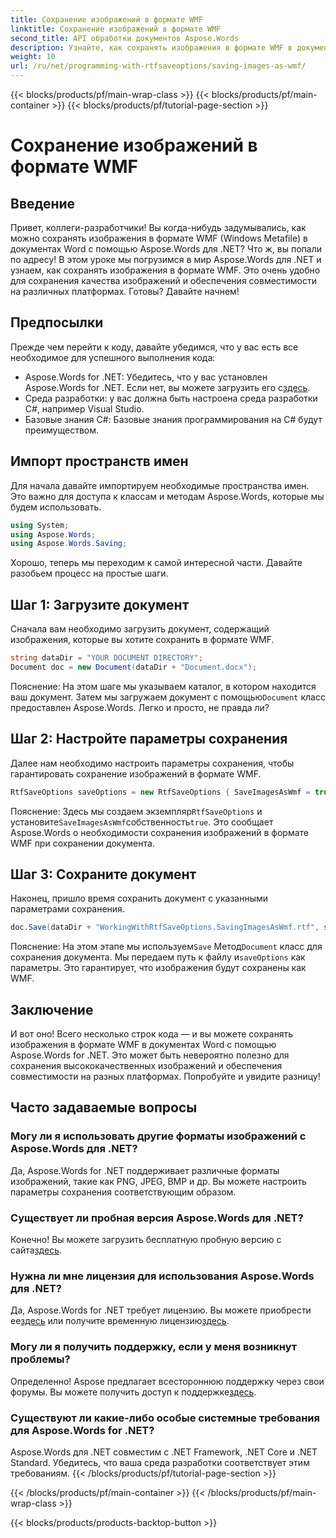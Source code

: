 ```yaml
---
title: Сохранение изображений в формате WMF
linktitle: Сохранение изображений в формате WMF
second_title: API обработки документов Aspose.Words
description: Узнайте, как сохранять изображения в формате WMF в документах Word с помощью Aspose.Words для .NET с помощью нашего подробного пошагового руководства. Повысьте совместимость документов и качество изображений.
weight: 10
url: /ru/net/programming-with-rtfsaveoptions/saving-images-as-wmf/
---
```


{{< blocks/products/pf/main-wrap-class >}}
{{< blocks/products/pf/main-container >}}
{{< blocks/products/pf/tutorial-page-section >}}

# Сохранение изображений в формате WMF

## Введение

Привет, коллеги-разработчики! Вы когда-нибудь задумывались, как можно сохранять изображения в формате WMF (Windows Metafile) в документах Word с помощью Aspose.Words для .NET? Что ж, вы попали по адресу! В этом уроке мы погрузимся в мир Aspose.Words для .NET и узнаем, как сохранять изображения в формате WMF. Это очень удобно для сохранения качества изображений и обеспечения совместимости на различных платформах. Готовы? Давайте начнем!

## Предпосылки

Прежде чем перейти к коду, давайте убедимся, что у вас есть все необходимое для успешного выполнения кода:

-  Aspose.Words for .NET: Убедитесь, что у вас установлен Aspose.Words for .NET. Если нет, вы можете загрузить его с[здесь](https://releases.aspose.com/words/net/).
- Среда разработки: у вас должна быть настроена среда разработки C#, например Visual Studio.
- Базовые знания C#: Базовые знания программирования на C# будут преимуществом.

## Импорт пространств имен

Для начала давайте импортируем необходимые пространства имен. Это важно для доступа к классам и методам Aspose.Words, которые мы будем использовать.

```csharp
using System;
using Aspose.Words;
using Aspose.Words.Saving;
```

Хорошо, теперь мы переходим к самой интересной части. Давайте разобьем процесс на простые шаги.

## Шаг 1: Загрузите документ

Сначала вам необходимо загрузить документ, содержащий изображения, которые вы хотите сохранить в формате WMF. 

```csharp
string dataDir = "YOUR DOCUMENT DIRECTORY";
Document doc = new Document(dataDir + "Document.docx");
```

 Пояснение: На этом шаге мы указываем каталог, в котором находится ваш документ. Затем мы загружаем документ с помощью`Document` класс предоставлен Aspose.Words. Легко и просто, не правда ли?

## Шаг 2: Настройте параметры сохранения

Далее нам необходимо настроить параметры сохранения, чтобы гарантировать сохранение изображений в формате WMF.

```csharp
RtfSaveOptions saveOptions = new RtfSaveOptions { SaveImagesAsWmf = true };
```

 Пояснение: Здесь мы создаем экземпляр`RtfSaveOptions` и установите`SaveImagesAsWmf`собственность`true`. Это сообщает Aspose.Words о необходимости сохранения изображений в формате WMF при сохранении документа.

## Шаг 3: Сохраните документ

Наконец, пришло время сохранить документ с указанными параметрами сохранения.

```csharp
doc.Save(dataDir + "WorkingWithRtfSaveOptions.SavingImagesAsWmf.rtf", saveOptions);
```

 Пояснение: На этом этапе мы используем`Save` Метод`Document` класс для сохранения документа. Мы передаем путь к файлу и`saveOptions` как параметры. Это гарантирует, что изображения будут сохранены как WMF.

## Заключение

И вот оно! Всего несколько строк кода — и вы можете сохранять изображения в формате WMF в документах Word с помощью Aspose.Words for .NET. Это может быть невероятно полезно для сохранения высококачественных изображений и обеспечения совместимости на разных платформах. Попробуйте и увидите разницу!

## Часто задаваемые вопросы

### Могу ли я использовать другие форматы изображений с Aspose.Words для .NET?
Да, Aspose.Words for .NET поддерживает различные форматы изображений, такие как PNG, JPEG, BMP и др. Вы можете настроить параметры сохранения соответствующим образом.

### Существует ли пробная версия Aspose.Words для .NET?
 Конечно! Вы можете загрузить бесплатную пробную версию с сайта[здесь](https://releases.aspose.com/).

### Нужна ли мне лицензия для использования Aspose.Words для .NET?
 Да, Aspose.Words for .NET требует лицензию. Вы можете приобрести ее[здесь](https://purchase.aspose.com/buy) или получите временную лицензию[здесь](https://purchase.aspose.com/temporary-license/).

### Могу ли я получить поддержку, если у меня возникнут проблемы?
 Определенно! Aspose предлагает всестороннюю поддержку через свои форумы. Вы можете получить доступ к поддержке[здесь](https://forum.aspose.com/c/words/8).

### Существуют ли какие-либо особые системные требования для Aspose.Words for .NET?
Aspose.Words для .NET совместим с .NET Framework, .NET Core и .NET Standard. Убедитесь, что ваша среда разработки соответствует этим требованиям.
{{< /blocks/products/pf/tutorial-page-section >}}

{{< /blocks/products/pf/main-container >}}
{{< /blocks/products/pf/main-wrap-class >}}

{{< blocks/products/products-backtop-button >}}
